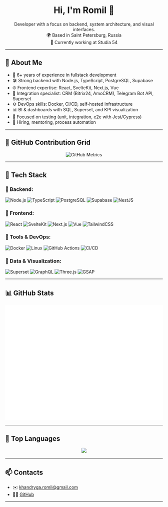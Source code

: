 <h1 align="center">Hi, I'm Romil 👋</h1>

<p align="center">
  Developer with a focus on backend, system architecture, and visual interfaces.<br/>
  🌍 Based in Saint Petersburg, Russia<br/>
  💼 Currently working at Studia 54
</p>

---

## 🚀 About Me

- 🧠 6+ years of experience in fullstack development  
- 🛠 Strong backend with Node.js, TypeScript, PostgreSQL, Supabase  
- 🌐 Frontend expertise: React, SvelteKit, Next.js, Vue  
- 🧩 Integration specialist: CRM (Bitrix24, AmoCRM), Telegram Bot API, Superset  
- ⚙️ DevOps skills: Docker, CI/CD, self-hosted infrastructure  
- 📊 BI & dashboards with SQL, Superset, and KPI visualization  
- 🧪 Focused on testing (unit, integration, e2e with Jest/Cypress)  
- 🤝 Hiring, mentoring, process automation  

---

## 🧩 GitHub Contribution Grid

<p align="center">
  <img src="https://raw.githubusercontent.com/raamar/raamar/main/metrics_renders/github-metrics.svg" alt="GitHub Metrics" />
</p>

---

## 🧰 Tech Stack

### 🔹 Backend:
![Node.js](https://img.shields.io/badge/-Node.js-333?style=flat&logo=node.js)
![TypeScript](https://img.shields.io/badge/-TypeScript-333?style=flat&logo=typescript)
![PostgreSQL](https://img.shields.io/badge/-PostgreSQL-333?style=flat&logo=postgresql)
![Supabase](https://img.shields.io/badge/-Supabase-333?style=flat&logo=supabase)
![NestJS](https://img.shields.io/badge/-NestJS-333?style=flat&logo=nestjs)

### 🔹 Frontend:
![React](https://img.shields.io/badge/-React-333?style=flat&logo=react)
![SvelteKit](https://img.shields.io/badge/-SvelteKit-333?style=flat&logo=svelte)
![Next.js](https://img.shields.io/badge/-Next.js-333?style=flat&logo=next.js)
![Vue](https://img.shields.io/badge/-Vue.js-333?style=flat&logo=vue.js)
![TailwindCSS](https://img.shields.io/badge/-TailwindCSS-333?style=flat&logo=tailwind-css)

### 🔹 Tools & DevOps:
![Docker](https://img.shields.io/badge/-Docker-333?style=flat&logo=docker)
![Linux](https://img.shields.io/badge/-Linux-333?style=flat&logo=linux)
![GitHub Actions](https://img.shields.io/badge/-GitHub%20Actions-333?style=flat&logo=github-actions)
![CI/CD](https://img.shields.io/badge/-CI/CD-333?style=flat)

### 🔹 Data & Visualization:
![Superset](https://img.shields.io/badge/-Apache%20Superset-333?style=flat&logo=apache)
![GraphQL](https://img.shields.io/badge/-GraphQL-333?style=flat&logo=graphql)
![Three.js](https://img.shields.io/badge/-Three.js-333?style=flat&logo=three.js)
![GSAP](https://img.shields.io/badge/-GSAP-333?style=flat&logo=greensock)

---

## 📊 GitHub Stats

<p align="center">
  <img src="https://raw.githubusercontent.com/raamar/raamar/refs/heads/master/github-metrics.svg" alt="Contribution Grid" width="800"/>
</p>

---

## 🧪 Top Languages

<p align="center">
  <img src="https://github-readme-stats.vercel.app/api/top-langs/?username=raamar&layout=compact&theme=default" />
</p>

---

## 📫 Contacts

- ✉️ khandryga.romil@gmail.com  
- 🧑‍💻 [GitHub](https://github.com/raamar)

---

